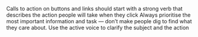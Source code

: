 
 

Calls to action on buttons and links should start with a strong verb that describes the action people will take when they click
Always prioritise the most important information and task — don’t make people  dig to find what they care about.
Use the active voice to clarify the subject and the action



<!-- ## When to use this component

## When not to use this component

## How it works

## Research on this component -->


